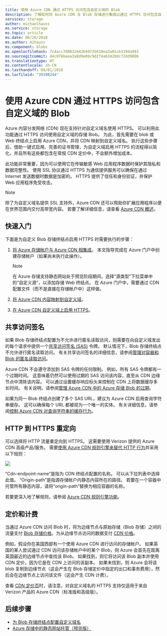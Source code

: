 ```yaml
---
title: 使用 Azure CDN 通过 HTTPS 访问包含自定义域的 Blob
description: 了解如何将 Azure CDN 与 Blob 存储进行集成以通过 HTTPS 访问包含自定义域的 Blob
services: storage
author: michaelhauss
ms.service: storage
ms.topic: article
ms.date: 06/26/2018
ms.author: mihauss
ms.component: blobs
ms.openlocfilehash: 7c4acc7d0832442b94735619ea3a01cb319da993
ms.sourcegitcommit: d4c076beea3a8d9e09c9d2f4a63428dc72dd9806
ms.translationtype: HT
ms.contentlocale: zh-CN
ms.lasthandoff: 08/01/2018
ms.locfileid: "39398244"
---
```

# <a name="using-the-azure-cdn-to-access-blobs-with-custom-domains-over-https"></a>使用 Azure CDN 通过 HTTPS 访问包含自定义域的 Blob
Azure 内容分发网络 (CDN) 现在支持针对自定义域名使用 HTTPS。 可以利用此功能通过 HTTPS 访问使用自定义域的存储 Blob。 为此，首先需要在 blob 或 Web 终结点上启用 Azure CDN，并将 CDN 映射到自定义域名。 执行这些步骤后，借助一键式启用、完善的证书管理，为自定义域启用 HTTPS 的流程得以简化，并且所有这些都包含在常规 CDN 定价中，不会额外增加成本。

此功能非常重要，因为可以使用它在传输敏感 Web 应用程序数据时保护其隐私和数据完整性。 使用 SSL 协议通过 HTTPS 为通信提供服务可以确保在通过 Internet 发送数据时数据是加密的。 HTTPS 提供了信任和身份验证，并保护 Web 应用程序免受攻击。

> [!NOTE]  
> 除了为自定义域名提供 SSL 支持外，Azure CDN 还可以帮助你扩展应用程序以便在世界范围内交付高带宽内容。 若要了解详细信息，请查看 [Azure CDN 概述](../../cdn/cdn-overview.md)。

## <a name="quick-start"></a>快速入门
下面是为自定义 Blob 存储终结点启用 HTTPS 时需要执行的步骤：

1.  [将 Azure 存储帐户与 Azure CDN 相集成](../../cdn/cdn-create-a-storage-account-with-cdn.md)。
    本文指导完成在 Azure 门户中创建存储帐户（如果尚未执行此操作）。

    > [!NOTE]  
    > 在 Azure 存储支持静态网站处于预览阶段期间，选择“源类型”下拉菜单中的“自定义源”，以添加存储 Web 终结点。 在 Azure 门户中，需要通过 CDN 配置文件（而不是直接在存储帐户中）这样做。

2.  [将 Azure CDN 内容映射到自定义域](../../cdn/cdn-map-content-to-custom-domain.md)。
3.  [在 Azure CDN 自定义域上启用 HTTPS](../../cdn/cdn-custom-ssl.md)。

## <a name="shared-access-signatures"></a>共享访问签名
如果 Blob 存储终结点配置为不允许进行匿名读取访问，则需要在向自定义域发出的每个请求中提供一个[共享访问签名 (SAS)](../common/storage-dotnet-shared-access-signature-part-1.md?toc=%2fazure%2fstorage%2fblobs%2ftoc.json) 令牌。 默认情况下，Blob 存储终结点不允许进行匿名读取访问。 有关共享访问签名的详细信息，请参阅[管理对容器和 Blob 的匿名读取访问](storage-manage-access-to-resources.md)。

Azure CDN 不会遵守添加到 SAS 令牌的任何限制。 例如，所有 SAS 令牌都有一个过期时间。 这意味着仍然可以使用过期的 SAS 访问该内容，直至从 CDN 边缘节点中清除该内容。 可以通过设置缓存响应标头来控制在 CDN 上将数据缓存多长时间。 有关说明，请参阅[管理 Azure CDN 中的 Azure 存储 Blob 的过期](../../cdn/cdn-manage-expiration-of-blob-content.md)。

如果为同一 Blob 终结点创建了多个 SAS URL，建议为 Azure CDN 启用查询字符串缓存。 这可以确保每个 URL 都被视为一个唯一的实体。 有关详细信息，请参阅[控制 Azure CDN 对查询字符串的缓存行为](../../cdn/cdn-query-string.md)。

## <a name="http-to-https-redirection"></a>HTTP 到 HTTPS 重定向
可以选择将 HTTP 流量重定向到 HTTPS。 这需要使用 Verizon 提供的 Azure CDN 高级产品/服务。 需要[使用 Azure CDN 规则引擎来替代 HTTP 行为](../../cdn/cdn-rules-engine.md)并采用以下规则：

![](./media/storage-https-custom-domain-cdn/redirect-to-https.png)

“Cdn-endpoint-name”是指为 CDN 终结点配置的名称。 可以从下拉列表中选择此值。 “Origin-path”是指源存储帐户内静态内容所在的路径。 若要在一个容器中托管所有静态内容，请将“origin-path”替换为相应容器的名称。

若要更深入地了解规则，请参阅 [Azure CDN 规则引擎功能](../../cdn/cdn-rules-engine-reference-features.md)。

## <a name="pricing-and-billing"></a>定价和计费
当通过 Azure CDN 访问 Blob 时，将为边缘节点与原始存储（Blob 存储）之间的流量支付 [Blob 存储价格](https://azure.microsoft.com/pricing/details/storage/blobs/)，为从边缘节点访问的数据支付 [CDN 价格](https://azure.microsoft.com/pricing/details/cdn/)。

例如，假设你在美国西部有一个使用 Azure CDN 进行访问的存储帐户。 如果英国的某人尝试通过 CDN 访问该存储帐户中的某个 Blob，则 Azure 会首先在距离英国最近的边缘节点中查找该 Blob。 如果找到，则它将访问该 Blob 副本并使用 CDN 定价，因为它是在 CDN 上访问的该副本。 如果未找到，则 Azure 会将该 blob 复制到边缘节点（这会产生在 Blob 存储定价中指定的出口和事务费用），然后会在边缘节点上访问该文件（这会产生 CDN 计费）。

查看 [CDN 定价页](https://azure.microsoft.com/pricing/details/cdn/)时，请注意，对自定义域名的 HTTPS 支持仅适用于来自 Verizon 产品的 Azure CDN（标准版和高级版）。

## <a name="next-steps"></a>后续步骤
* [为 Blob 存储终结点配置自定义域名](storage-custom-domain-name.md)
* [Azure 存储中的静态网站托管（预览版）](storage-blob-static-website.md)
